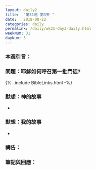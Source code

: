 ```yaml
---
layout: daily2
title:  "第31週 第3天 "
date:   2018-08-22
categories: daily
permalink: /daily/wk31-day3-daily.html
weekNum: 31
dayNum: 3
---
```


### 本週引言：


### 問題：耶穌如何呼召第一批門徒?

{%- include BibleLinks.html -%}

### 默想：神的故事 
+ 

### 默想：我的故事
+ 

### 禱告：

### 筆記與回應：
